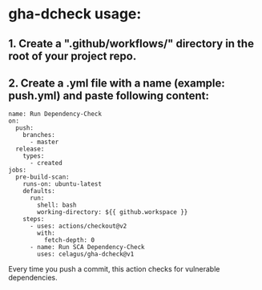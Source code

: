# gha-dcheck usage:

## 1.  Create a ".github/workflows/" directory in the root of your project repo.

## 2.  Create a .yml file with a name (example: push.yml) and paste following content:

```
name: Run Dependency-Check
on:
  push:
    branches:
      - master
  release:
    types:
      - created
jobs:
  pre-build-scan:
    runs-on: ubuntu-latest
    defaults:
      run:
        shell: bash
        working-directory: ${{ github.workspace }}
    steps:
      - uses: actions/checkout@v2
        with:
          fetch-depth: 0
      - name: Run SCA Dependency-Check
        uses: celagus/gha-dcheck@v1
```

Every time you push a commit, this action checks for vulnerable dependencies.
